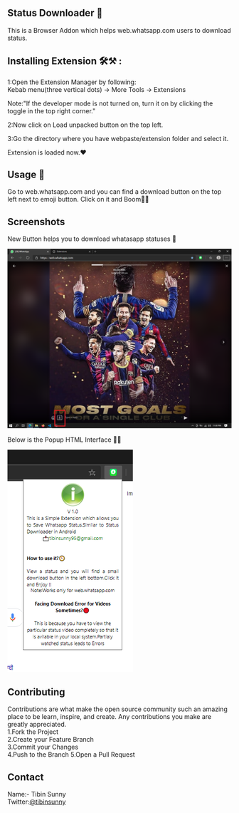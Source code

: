 ## Status Downloader 🚉   
This is a Browser Addon which helps web.whatsapp.com users to download status.     

## Installing Extension 🛠⚒ : ##

1:Open the Extension Manager by following:   
Kebab menu(three vertical dots) -> More Tools -> Extensions        

Note:"If the developer mode is not turned on, turn it on by clicking the toggle in the top right corner."   

2:Now click on Load unpacked button on the top left.    

3:Go the directory where you have webpaste/extension folder and select it.      

Extension is loaded now.❤  

## Usage 🚉 ##
Go to web.whatsapp.com and you can find a download button on the top left next to emoji button.
Click on it and Boom🎇🎇

## Screenshots    
New Button helps you to download whatasapp statuses 📩    

![Image Failed](/screenshots/display.PNG)    

Below is the Popup HTML Interface 📲📲    
       
![Image Failed](/screenshots/display2.PNG)  


## Contributing
Contributions are what make the open source community such an amazing place to be learn, inspire, and create. Any contributions you make are greatly appreciated.      
1.Fork the Project   
2.Create your Feature Branch     
3.Commit your Changes   
4.Push to the Branch 
5.Open a Pull Request     

## Contact
Name:- Tibin Sunny       
Twitter:[@tibinsunny](https://twitter.com/tibinsunny1)

